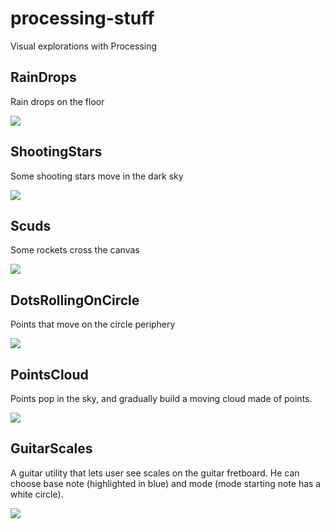 # processing-stuff
Visual explorations with Processing

## RainDrops
Rain drops on the floor

![](https://github.com/patjennings/processing-stuff/blob/master/screenshots/RainDrops.png)
## ShootingStars
Some shooting stars move in the dark sky

![](https://github.com/patjennings/processing-stuff/blob/master/screenshots/ShootingStars.png)
## Scuds
Some rockets cross the canvas

![](https://github.com/patjennings/processing-stuff/blob/master/screenshots/Scuds.png)
## DotsRollingOnCircle
Points that move on the circle periphery

![](https://github.com/patjennings/processing-stuff/blob/master/screenshots/DotsRollingOnCircle.png)
## PointsCloud
Points pop in the sky, and gradually build a moving cloud made of points.

![](https://github.com/patjennings/processing-stuff/blob/master/screenshots/PointsCloud.png)
## GuitarScales
A guitar utility that lets user see scales on the guitar fretboard. He can choose base note (highlighted in blue) and mode (mode starting note has a white circle).

![](https://github.com/patjennings/processing-stuff/blob/master/screenshots/GuitarScales.png)